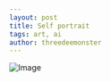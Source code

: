 ```yaml
---
layout: post
title: Self portrait
tags: art, ai
author: threedeemonster
---
```


![Image](https://threedeemonster.mo.cloudinary.net/assets/threedeemonster-portrait.jpg)
